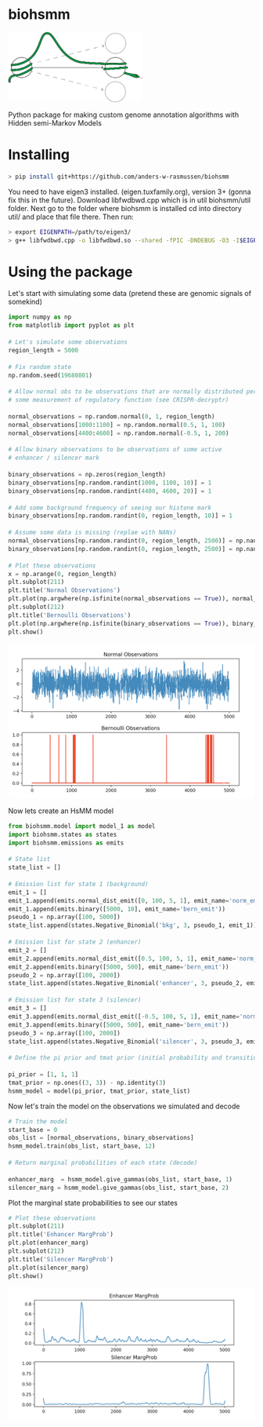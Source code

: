 # biohsmm
<img src=/doc_files/pyclassifier.png alt="drawing" width="275"/>

Python package for making custom genome annotation algorithms with Hidden semi-Markov Models


# Installing

```bash
> pip install git+https://github.com/anders-w-rasmussen/biohsmm
```

You need to have eigen3 installed. (eigen.tuxfamily.org), version 3+ (gonna fix this in the future). 
Download libfwdbwd.cpp which is in util biohsmm/util folder. Next go to the folder where biohsmm is installed cd into directory util/ and place that file there. Then run:

```bash
> export EIGENPATH=/path/to/eigen3/ 
> g++ libfwdbwd.cpp -o libfwdbwd.so --shared -fPIC -DNDEBUG -O3 -I$EIGENPATH 
```

# Using the package

Let's start with simulating some data (pretend these are genomic signals of somekind)

```python
import numpy as np
from matplotlib import pyplot as plt

# Let's simulate some observations
region_length = 5000

# Fix random state
np.random.seed(19680801)

# Allow normal obs to be observations that are normally distributed perhaps
# some measurement of regulatory function (see CRISPR-decryptr)

normal_observations = np.random.normal(0, 1, region_length)
normal_observations[1000:1100] = np.random.normal(0.5, 1, 100)
normal_observations[4400:4600] = np.random.normal(-0.5, 1, 200)

# Allow binary observations to be observations of some active
# enhancer / silencer mark

binary_observations = np.zeros(region_length)
binary_observations[np.random.randint(1000, 1100, 10)] = 1
binary_observations[np.random.randint(4400, 4600, 20)] = 1

# Add some background frequency of seeing our histone mark
binary_observations[np.random.randint(0, region_length, 10)] = 1

# Assume some data is missing (replae with NANs)
normal_observations[np.random.randint(0, region_length, 2500)] = np.nan
binary_observations[np.random.randint(0, region_length, 2500)] = np.nan

# Plot these observations
x = np.arange(0, region_length)
plt.subplot(211)
plt.title('Normal Observations')
plt.plot(np.argwhere(np.isfinite(normal_observations == True)), normal_observations[np.argwhere(np.isfinite(normal_observations == True))])
plt.subplot(212)
plt.title('Bernoulli Observations')
plt.plot(np.argwhere(np.isfinite(binary_observations == True)), binary_observations[np.argwhere(np.isfinite(binary_observations == True))], c='r')
plt.show()

```

<img src=/doc_files/obs.png alt="drawing" width="600"/>

Now lets create an HsMM model

```python
from biohsmm.model import model_1 as model
import biohsmm.states as states
import biohsmm.emissions as emits

# State list
state_list = []

# Emission list for state 1 (background)
emit_1 = []
emit_1.append(emits.normal_dist_emit([0, 100, 5, 1], emit_name='norm_emit'))
emit_1.append(emits.binary([5000, 10], emit_name='bern_emit'))
pseudo_1 = np.array([100, 5000])
state_list.append(states.Negative_Binomial('bkg', 3, pseudo_1, emit_1))

# Emission list for state 2 (enhancer)
emit_2 = []
emit_2.append(emits.normal_dist_emit([0.5, 100, 5, 1], emit_name='norm_emit'))
emit_2.append(emits.binary([5000, 500], emit_name='bern_emit'))
pseudo_2 = np.array([100, 2000])
state_list.append(states.Negative_Binomial('enhancer', 3, pseudo_2, emit_2))

# Emission list for state 3 (silencer)
emit_3 = []
emit_3.append(emits.normal_dist_emit([-0.5, 100, 5, 1], emit_name='norm_emit'))
emit_3.append(emits.binary([5000, 500], emit_name='bern_emit'))
pseudo_3 = np.array([100, 2000])
state_list.append(states.Negative_Binomial('silencer', 3, pseudo_3, emit_3))

# Define the pi prior and tmat prior (initial probability and transition matrix)

pi_prior = [1, 1, 1]
tmat_prior = np.ones((3, 3)) - np.identity(3)
hsmm_model = model(pi_prior, tmat_prior, state_list) 

```

Now let's train the model on the observations we simulated and decode

```python
# Train the model
start_base = 0
obs_list = [normal_observations, binary_observations]
hsmm_model.train(obs_list, start_base, 12)

# Return marginal probabilities of each state (decode)

enhancer_marg  = hsmm_model.give_gammas(obs_list, start_base, 1)
silencer_marg = hsmm_model.give_gammas(obs_list, start_base, 2)
```

Plot the marginal state probabilities to see our states 


```python
# Plot these observations
plt.subplot(211)
plt.title('Enhancer MargProb')
plt.plot(enhancer_marg)
plt.subplot(212)
plt.title('Silencer MargProb')
plt.plot(silencer_marg)
plt.show()
```

<img src=/doc_files/margProbs.png alt="drawing" width="600"/>











